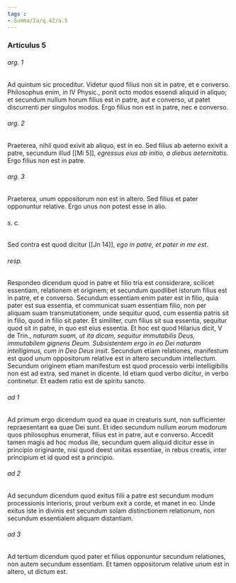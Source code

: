 ```yaml
---
tags : 
- Summa/Ia/q.42/a.5
---
```


### Articulus 5

###### arg. 1
Ad quintum sic proceditur. Videtur quod filius non sit in patre, et e converso. Philosophus enim, in IV Physic., ponit octo modos essendi aliquid in aliquo; et secundum nullum horum filius est in patre, aut e converso, ut patet discurrenti per singulos modos. Ergo filius non est in patre, nec e converso.

###### arg. 2
Praeterea, nihil quod exivit ab aliquo, est in eo. Sed filius ab aeterno exivit a patre, secundum illud [[Mi 5]], *egressus eius ab initio, a diebus aeternitatis*. Ergo filius non est in patre.

###### arg. 3
Praeterea, unum oppositorum non est in altero. Sed filius et pater opponuntur relative. Ergo unus non potest esse in alio.

###### s. c.
Sed contra est quod dicitur [[Jn 14]], *ego in patre, et pater in me est*.

###### resp.
Respondeo dicendum quod in patre et filio tria est considerare, scilicet essentiam, relationem et originem; et secundum quodlibet istorum filius est in patre, et e converso. Secundum essentiam enim pater est in filio, quia pater est sua essentia, et communicat suam essentiam filio, non per aliquam suam transmutationem, unde sequitur quod, cum essentia patris sit in filio, quod in filio sit pater. Et similiter, cum filius sit sua essentia, sequitur quod sit in patre, in quo est eius essentia. Et hoc est quod Hilarius dicit, V de Trin., *naturam suam, ut ita dicam, sequitur immutabilis Deus, immutabilem gignens Deum. Subsistentem ergo in eo Dei naturam intelligimus, cum in Deo Deus insit*. Secundum etiam relationes, manifestum est quod unum oppositorum relative est in altero secundum intellectum. Secundum originem etiam manifestum est quod processio verbi intelligibilis non est ad extra, sed manet in dicente. Id etiam quod verbo dicitur, in verbo continetur. Et eadem ratio est de spiritu sancto.

###### ad 1
Ad primum ergo dicendum quod ea quae in creaturis sunt, non sufficienter repraesentant ea quae Dei sunt. Et ideo secundum nullum eorum modorum quos philosophus enumerat, filius est in patre, aut e converso. Accedit tamen magis ad hoc modus ille, secundum quem aliquid dicitur esse in principio originante, nisi quod deest unitas essentiae, in rebus creatis, inter principium et id quod est a principio.

###### ad 2
Ad secundum dicendum quod exitus filii a patre est secundum modum processionis interioris, prout verbum exit a corde, et manet in eo. Unde exitus iste in divinis est secundum solam distinctionem relationum, non secundum essentialem aliquam distantiam.

###### ad 3
Ad tertium dicendum quod pater et filius opponuntur secundum relationes, non autem secundum essentiam. Et tamen oppositorum relative unum est in altero, ut dictum est.

